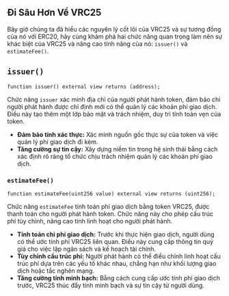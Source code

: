 ## Đi Sâu Hơn Về VRC25

Bây giờ chúng ta đã hiểu các nguyên lý cốt lõi của VRC25 và sự tương đồng của nó với ERC20, hãy cùng khám phá hai chức năng quan trọng làm nên sự khác biệt của VRC25 và nâng cao tính năng của nó: `issuer()` và `estimateFee()`.

## `issuer()`

```solidity
function issuer() external view returns (address);
```

Chức năng `issuer` xác minh địa chỉ của người phát hành token, đảm bảo chỉ người phát hành được chỉ định mới có thể quản lý các khoản phí giao dịch. Điều này tạo thêm một lớp bảo mật và trách nhiệm, duy trì tính toàn vẹn của token.
* **Đảm bảo tính xác thực:** Xác minh nguồn gốc thực sự của token và việc quản lý phí giao dịch đi kèm.
* **Tăng cường sự tin cậy:** Xây dựng niềm tin trong hệ sinh thái bằng cách xác định rõ ràng tổ chức chịu trách nhiệm quản lý các khoản phí giao dịch.

### `estimateFee()`

```solidity
function estimateFee(uint256 value) external view returns (uint256);
```

Chức năng `estimateFee` tính toán phí giao dịch bằng token VRC25, được thanh toán cho người phát hành token. Chức năng này cho phép cấu trúc phí tùy chỉnh, nâng cao tính linh hoạt cho người phát hành.
* **Tính toán chi phí giao dịch:** Trước khi thực hiện giao dịch, người dùng có thể ước tính phí VRC25 liên quan. Điều này cung cấp thông tin quý giá cho việc lập ngân sách và kế hoạch tài chính.
* **Tùy chỉnh cấu trúc phí:** Người phát hành có thể điều chỉnh linh hoạt cấu trúc phí dựa trên các yếu tố khác nhau, chẳng hạn như khối lượng giao dịch hoặc tắc nghẽn mạng.
* **Tăng cường tính minh bạch:** Bằng cách cung cấp ước tính phí giao dịch trước, VRC25 thúc đẩy tính minh bạch và sự tin cậy từ người dùng.